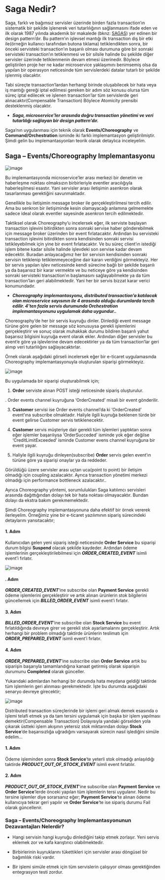 # Saga Nedir?
Saga, farklı ve bağımsız servisler üzerinde birden fazla transaction’ın sistematik bir şekilde işlenerek veri tutarlılığının sağlanmasını ifade eden ve ilk olarak 1987 yılında akademik bir makalede (bknz: [SAGAS](https://www.cs.cornell.edu/andru/cs711/2002fa/reading/sagas.pdf)) yer edinen bir design pattern’dır. Bu pattern’ın işlevsel mantığı ilk transaction dış bir etki ile(örneğin kullanıcı tarafından butona tıklama) tetiklendikten sonra, bir önceki servisteki transaction’ın başarılı olması durumuna göre bir sonraki servisteki transaction’ın tetiklenmesi ve bir silsile halinde bu şekilde diğer servisler üzerinde tetiklenmenin devam etmesi üzerinedir. Böylece geliştirilen proje her ne kadar microservice yaklaşımını benimsemiş olsa da yapılan bir operasyon neticesinde tüm servislerdeki datalar tutarlı bir şekilde işlenmiş olacaktır.

Tabi süreçte transaction’lardan herhangi birinde oluşabilecek bir hata veya iş mantığı gereği iptal edilmesi gereken bir adım söz konusu olursa tüm süreç iptal edilecek ve işlenen transaction’lar tüm servislerde geri alınacaktır(Compensable Transaction) Böylece Atomicity prensibi desteklenmiş olacaktır.

- ***Saga, microservice’ler arasında doğru transaction yönetimi ve veri tutarlılığı sağlayan bir design pattern’dır.*** 

Saga’nın uygulanması için teknik olarak **Events/Choreography** ve **Command/Orchestration** isminde iki farklı implemantasyon geliştirilmiştir. Şimdi gelin bu implemantasyonları teorik olarak detaylıca inceleyelim.


## Saga – Events/Choreography Implemantasyonu

![image](https://github.com/user-attachments/assets/44693233-c07f-4952-ab39-190201c87edf)

Bu implemantasyonda microservice’ler arası merkezi bir denetim ve haberleşme noktası olmaksızın birbirleriyle eventler aracılığıyla haberleşilmesi esastır. Yani servisler arası iletişimin asenkron olarak tasarlanması gerektiğini savunmaktadır.

Genellikle bu iletişimin message broker ile gerçekleştirilmesi tercih edilir. Ama bu senkron bir iletişiminde kesin olamayacağı anlamına gelmemekte sadece ideal olarak eventler sayesinde asenkron tercih edilmektedir.

Taktiksel olarak Choreography’u incelersek eğer, ilk serviste başlayan transaction işlevini bitirdikten sonra sonraki servise haber gönderebilmek için message broker üzerinden bir event fırlatacaktır. Ardından bu servisteki transaction işlevini bitirdikten sonra kendisinden sonraki servisi tetikleyebilmek için yine bir event fırlatacaktır. Ve bu süreç client’ın istediği işlem bitene kadar silsile halinde işlevdeki son servise kadar devam edecektir. Buradan anlayacağımız her bir servisin kendisinden sonraki servisin tetiklenip tetiklenmeyeceğine dair kararı verdiğini görmekteyiz. Her bir servis yapılan işlev neticesinde kendi sürecine bağlı bir şekilde başarılı ya da başarısız bir karar vermekte ve bu neticeye göre ya kendisinden sonraki servisteki transaction’ın başlamasını sağlayabilmekte ya da tüm transaction’ları geri alabilmektedir. Yani her bir servis bizzat karar verici konumundadır.

- ***Choreography implemantasyonu, distributed transaction’a katılacak olan microservice sayısının  ile 4 arasında olduğu durumlarda tercih edilir. 4’ten fazla servis durumunda Orchestration implemantasyonunu uygulamak daha uygundur..***


Choreography’de her bir servis kuyruğu dinler. Dinlediği event message türüne göre gelen bir message söz konusuysa gerekli işlemlerini gerçekleştirir ve sonuç olarak muhakkak durumu bildiren başarılı yahut başarısız bilgisini kuyruğa event olarak ekler. Ardından diğer servisler bu event’e göre ya işlevlerine devam edecektirler ya da tüm transaction’lar geri alınıp veri tutarlılığını sağlayacaktırlar.

Örnek olarak aşağıdaki görseli incelersek eğer bir e-ticaret uygulamasında Choreography implemantasyonuyla oluşturulan siparişi görmekteyiz.

![image](https://github.com/user-attachments/assets/db7bee71-fa44-4c22-9177-c5cf30f1e5d4)

Bu uygulamada bir siparişi oluşturabilmek için;

1. **Order** serviste alınan POST isteği neticesinde sipariş oluşturulur.

. Order events channel kuyruğuna ‘OrderCreated’ misali bir event gönderilir.

3. **Customer** servisi ise Order events channel‘da ki ‘OrderCreated’ event’ına subscribe olmaktadır. Haliyle ilgili kuyruğa beklenen türde bir event gelirse Customer servis tetiklenecektir.

4. **Customer** servis müşteriye dair gerekli tüm işlemleri yaptıktan sonra eğer işlemler başarılıysa ‘OrderSucceded’ isminde yok eğer değilse ‘CreditLimitExceeded’ isminde Customer evens channel kuyruğuna bir event yayar.

5. Haliyle ilgili kuyruğu dinleyen(subscribe) **Order** servis gelen event’ın türüne göre ya siparişi onaylar ya da reddeder.

Görüldüğü üzere servisler arası uçtan uca(point to point) bir iletişim olmadığı için coupling azalacaktır. Ayrıca transaction yönetimi merkezi olmadığı için performance bottleneck azalacaktır..

Ayrıca Choreography yöntemi, sorumlulukları Saga katılımcı servisleri arasında dağıttığından dolayı tek bir hata noktası olmayacaktır. Bundan dolayı da ekstra bakım gerekmemektedir.

Şimdi Choreography implemantasyonuna daha efektif bir örnek vererek ilerleyelim. Örneğimiz yine bir e-ticaret yazılımının sipariş sürecindeki detaylarını yansıtacaktır;

#### 1. Adım
Kullanıcıdan gelen yeni sipariş isteği neticesinde **Order Service** bu siparişi durum bilgisi **Suspend** olacak şekilde kaydeder. Ardından ödeme işlemlerinin gerçekleştirilebilmesi için ***ORDER_CREATED_EVENT*** isimli event’i fırlatır.

![image](https://github.com/user-attachments/assets/ea544718-2d6c-49be-b347-e16f13fb5c66)

#### . Adım
***ORDER_CREATED_EVENT***‘ine subscribe olan **Payment Service** gerekli ödeme işlemlerini gerçekleştirir ve artık alınan ürünlerin stok bilgilerini güncellemek için ***BILLED_ORDER_EVENT*** isimli event’i fırlatır.

#### 3. Adım
***BILLED_ORDER_EVENT***‘ine subscribe olan **Stock Service** bu event fırlatıldığında devreye girer ve gerekli stok ayarlamalarını gerçekleştirir. Artık herhangi bir problem olmadığı taktirde ürünlerin teslimatı için ***ORDER_PREPARED_EVENT*** isimli event’i fırlatır.

#### 4. Adım
***ORDER_PREPARED_EVENT***‘ine subscribe olan **Order Service** artık bu siparişin başarıyla tamamlandığına kanaat getirmiş olarak siparişin durumunu **Completed** olarak günceller.

Yukarıdaki adımlardan herhangi bir durumda hata meydana geldiği taktirde tüm işlemlerin geri alınması gerekmektedir. İşte bu durumda aşağıdaki senaryo devreye girecektir;

![image](https://github.com/user-attachments/assets/3933beef-9b92-4d5f-8a0b-5b2f07d16eb5)

Distributed transaction süreçlerinde bir işlemi geri almak demek esasında o işlemi telafi etmek ya da tam tersini uygulamak için başka bir işlem yapılması demektir(Compensable Transaction) Dolayısıyla yandaki görselden yola çıkarak üstteki işlem akışının yetersiz stok miktarından dolayı **Stock Service**‘de başarısızlığa uğradığını varsayarak sürecin nasıl işlediğini simüle edelim…

#### 1. Adım
Ödeme işleminden sonra **Stock Service**‘te yeterli stok olmadığı anlaşıldığı taktirde ***PRODUCT_OUT_OF_STOCK_EVENT*** isimli event fırlatılır.

#### 2. Adım
***PRODUCT_OUT_OF_STOCK_EVENT***‘ine subscribe olan **Payment Service** ve **Order Service**‘lerde önceki yapılan tüm işlemlerin tersi uygulanır. Nedir bu tersine işlemler diye sorarsanız eğer; **Payment Service**‘te alınan ödeme kullanıcıya tekrar geri yapılır ve **Order Service**‘te ise sipariş durumu Fail olarak güncellenir.


### Saga – Events/Choreography Implemantasyonunun Dezavantajları Nelerdir?

- Hangi servisin hangi kuyruğu dinlediğini takip etmek zorlaşır. Yeni servis eklemek zor ve kafa karıştırıcı olabilmektedir.

- Birbirlerinin kuyruklarını tükettikleri için servisler arası döngüsel bir bağımlılık riski vardır.

- Bir işlemi simüle etmek için tüm servislerin çalışıyor olması gerektiğinden entegrasyon testi zordur.
